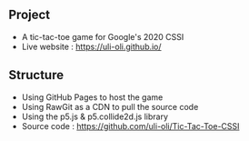## Project
*  A tic-tac-toe game for Google's 2020 CSSI
* Live website : https://uli-oli.github.io/
## Structure
* Using GitHub Pages to host the game
* Using RawGit as a CDN to pull the source code
* Using the p5.js & p5.collide2d.js library
* Source code : https://github.com/uli-oli/Tic-Tac-Toe-CSSI
